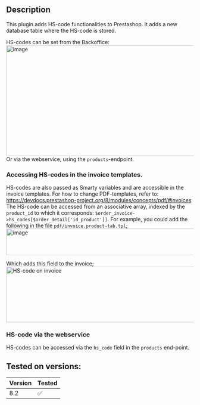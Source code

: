## Description
This plugin adds HS-code functionalities to Prestashop. It adds a new database table where the HS-code is stored.

HS-codes can be set from the Backoffice: <img width="1388" height="297" alt="image" src="https://github.com/user-attachments/assets/c0c76dc6-0441-45e8-a350-3304b53fc245" />
Or via the webservice, using the `products`-endpoint.

### Accessing HS-codes in the invoice templates.
HS-codes are also passed as Smarty variables and are accessible in the invoice templates. For how to change PDF-templates, refer to: https://devdocs.prestashop-project.org/8/modules/concepts/pdf/#invoices
The HS-code can be accessed from an associative array, indexed by the `product_id` to which it corresponds: `$order_invoice->hs_codes[$order_detail['id_product']]`.
For example, you could add the following in the file `pdf/invoice.product-tab.tpl`; 
<img width="818" height="71" alt="image" src="https://github.com/user-attachments/assets/680ecd5a-fd5d-45ad-bb10-1a998ad259ff" />

Which adds this field to the invoice;
<img width="982" height="149" alt="HS-code on invoice" src="https://github.com/user-attachments/assets/835e75be-e696-487a-b941-7d03adad7f1e" />

### HS-code via the webservice
HS-codes can be accessed via the `hs_code` field in the `products` end-point.

## Tested on versions:
<table><thead><trow><th>Version</th><th>Tested</th></trow></thead><tbody><tr><td>8.2</td><td>✅</td></tr></tbody></table>
